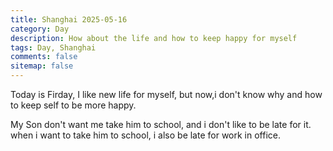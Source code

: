 ```yaml
---
title: Shanghai 2025-05-16
category: Day
description: How about the life and how to keep happy for myself
tags: Day, Shanghai
comments: false
sitemap: false
---
```


Today is Firday, I like new life for myself, but now,i don't know why and how to keep self to be more happy.

My Son don't want me take him to school, and i don't like to be late for it. when i want to take him to school, i also be late for work in office.